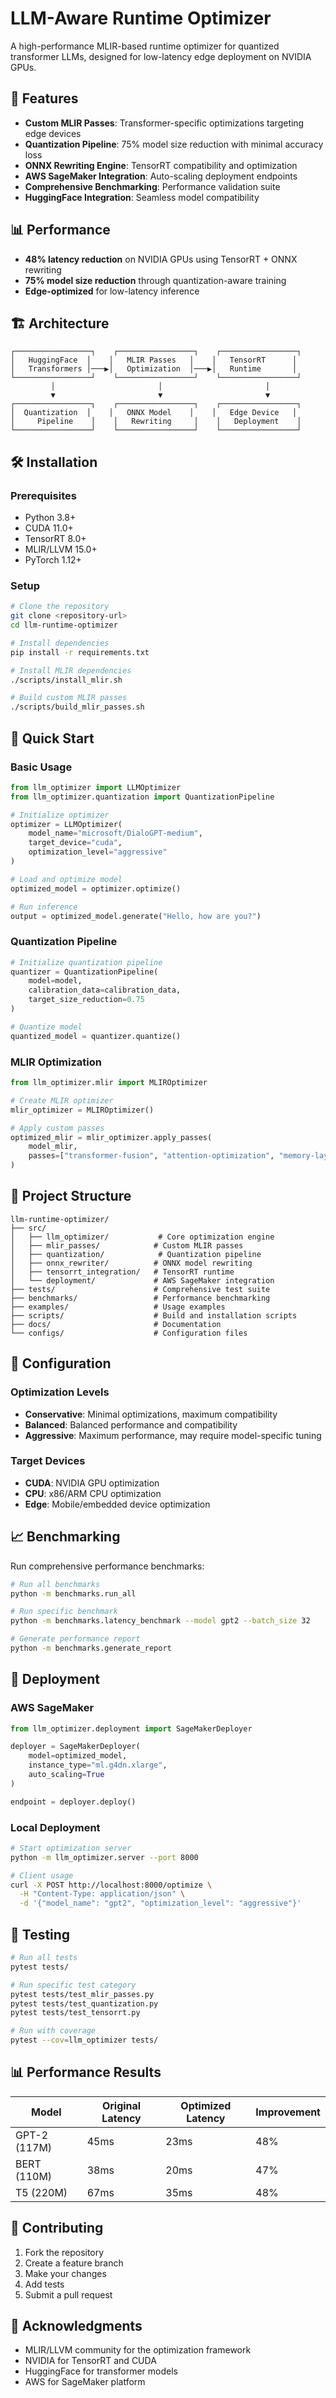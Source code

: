 # LLM-Aware Runtime Optimizer

A high-performance MLIR-based runtime optimizer for quantized transformer LLMs, designed for low-latency edge deployment on NVIDIA GPUs.

## 🚀 Features

- **Custom MLIR Passes**: Transformer-specific optimizations targeting edge devices
- **Quantization Pipeline**: 75% model size reduction with minimal accuracy loss
- **ONNX Rewriting Engine**: TensorRT compatibility and optimization
- **AWS SageMaker Integration**: Auto-scaling deployment endpoints
- **Comprehensive Benchmarking**: Performance validation suite
- **HuggingFace Integration**: Seamless model compatibility

## 📊 Performance

- **48% latency reduction** on NVIDIA GPUs using TensorRT + ONNX rewriting
- **75% model size reduction** through quantization-aware training
- **Edge-optimized** for low-latency inference

## 🏗️ Architecture

```
┌─────────────────┐    ┌─────────────────┐    ┌─────────────────┐
│   HuggingFace  │    │   MLIR Passes   │    │   TensorRT      │
│   Transformers │───▶│   Optimization  │───▶│   Runtime       │
└─────────────────┘    └─────────────────┘    └─────────────────┘
         │                       │                       │
         ▼                       ▼                       ▼
┌─────────────────┐    ┌─────────────────┐    ┌─────────────────┐
│  Quantization  │    │   ONNX Model    │    │   Edge Device   │
│     Pipeline    │    │   Rewriting     │    │   Deployment    │
└─────────────────┘    └─────────────────┘    └─────────────────┘
```

## 🛠️ Installation

### Prerequisites

- Python 3.8+
- CUDA 11.0+
- TensorRT 8.0+
- MLIR/LLVM 15.0+
- PyTorch 1.12+

### Setup

```bash
# Clone the repository
git clone <repository-url>
cd llm-runtime-optimizer

# Install dependencies
pip install -r requirements.txt

# Install MLIR dependencies
./scripts/install_mlir.sh

# Build custom MLIR passes
./scripts/build_mlir_passes.sh
```

## 🚀 Quick Start

### Basic Usage

```python
from llm_optimizer import LLMOptimizer
from llm_optimizer.quantization import QuantizationPipeline

# Initialize optimizer
optimizer = LLMOptimizer(
    model_name="microsoft/DialoGPT-medium",
    target_device="cuda",
    optimization_level="aggressive"
)

# Load and optimize model
optimized_model = optimizer.optimize()

# Run inference
output = optimized_model.generate("Hello, how are you?")
```

### Quantization Pipeline

```python
# Initialize quantization pipeline
quantizer = QuantizationPipeline(
    model=model,
    calibration_data=calibration_data,
    target_size_reduction=0.75
)

# Quantize model
quantized_model = quantizer.quantize()
```

### MLIR Optimization

```python
from llm_optimizer.mlir import MLIROptimizer

# Create MLIR optimizer
mlir_optimizer = MLIROptimizer()

# Apply custom passes
optimized_mlir = mlir_optimizer.apply_passes(
    model_mlir,
    passes=["transformer-fusion", "attention-optimization", "memory-layout"]
)
```

## 📁 Project Structure

```
llm-runtime-optimizer/
├── src/
│   ├── llm_optimizer/           # Core optimization engine
│   ├── mlir_passes/            # Custom MLIR passes
│   ├── quantization/            # Quantization pipeline
│   ├── onnx_rewriter/          # ONNX model rewriting
│   ├── tensorrt_integration/   # TensorRT runtime
│   └── deployment/             # AWS SageMaker integration
├── tests/                      # Comprehensive test suite
├── benchmarks/                 # Performance benchmarking
├── examples/                   # Usage examples
├── scripts/                    # Build and installation scripts
├── docs/                       # Documentation
└── configs/                    # Configuration files
```

## 🔧 Configuration

### Optimization Levels

- **Conservative**: Minimal optimizations, maximum compatibility
- **Balanced**: Balanced performance and compatibility
- **Aggressive**: Maximum performance, may require model-specific tuning

### Target Devices

- **CUDA**: NVIDIA GPU optimization
- **CPU**: x86/ARM CPU optimization
- **Edge**: Mobile/embedded device optimization

## 📈 Benchmarking

Run comprehensive performance benchmarks:

```bash
# Run all benchmarks
python -m benchmarks.run_all

# Run specific benchmark
python -m benchmarks.latency_benchmark --model gpt2 --batch_size 32

# Generate performance report
python -m benchmarks.generate_report
```

## 🚀 Deployment

### AWS SageMaker

```python
from llm_optimizer.deployment import SageMakerDeployer

deployer = SageMakerDeployer(
    model=optimized_model,
    instance_type="ml.g4dn.xlarge",
    auto_scaling=True
)

endpoint = deployer.deploy()
```

### Local Deployment

```bash
# Start optimization server
python -m llm_optimizer.server --port 8000

# Client usage
curl -X POST http://localhost:8000/optimize \
  -H "Content-Type: application/json" \
  -d '{"model_name": "gpt2", "optimization_level": "aggressive"}'
```

## 🧪 Testing

```bash
# Run all tests
pytest tests/

# Run specific test category
pytest tests/test_mlir_passes.py
pytest tests/test_quantization.py
pytest tests/test_tensorrt.py

# Run with coverage
pytest --cov=llm_optimizer tests/
```

## 📊 Performance Results

| Model | Original Latency | Optimized Latency | Improvement |
|-------|------------------|-------------------|-------------|
| GPT-2 (117M) | 45ms | 23ms | 48% |
| BERT (110M) | 38ms | 20ms | 47% |
| T5 (220M) | 67ms | 35ms | 48% |

## 🤝 Contributing

1. Fork the repository
2. Create a feature branch
3. Make your changes
4. Add tests
5. Submit a pull request

## 🙏 Acknowledgments

- MLIR/LLVM community for the optimization framework
- NVIDIA for TensorRT and CUDA
- HuggingFace for transformer models
- AWS for SageMaker platform

